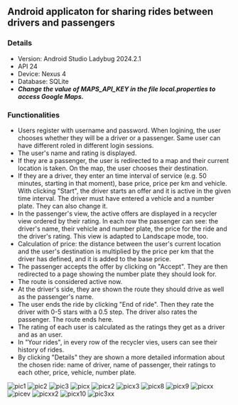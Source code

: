## Android applicaton for sharing rides between drivers and passengers ##

### Details ###
- Version: Android Studio Ladybug 2024.2.1
- API 24
- Device: Nexus 4
- Database: SQLite
- ***Change the value of MAPS_API_KEY in the file local.properties to access Google Maps.***

### Functionalities ###

- Users register with username and password. When logining, the user chooses whether they will be a driver or a passenger. Same user can have different roled in different login sessions.
- The user's name and rating is displayed. 
- If they are a passenger, the user is redirected to a map and their current location is taken. On the map, the user chooses their destination.
- If they are a driver, they enter an time interval of service (e.g. 50 minutes, starting in that moment), base price, price per km and vehicle. With clicking "Start", the driver starts an offer and it is active in the given time interval. The driver must have entered a vehicle and a number plate. They can also change it.
- In the passenger's view, the active offers are displayed in a recycler view ordered by their rating. In each row the passenger can see: the driver's name, their vehicle and number plate, the price for the ride and the driver's rating. This view is adapted to Landscape mode, too.
- Calculation of price: the distance between the user's current location and the user's destination is multiplied by the price per km that the driver has defined, and it is added to the base price.
- The passenger accepts the offer by clicking on "Accept". They are then redirected to a page showing the number plate they should look for.
- The route is considered active now.
- At the driver's side, they are shown the route they should drive as well as the passenger's name.
- The user ends the ride by clicking "End of ride". Then they rate the driver with 0-5 stars with a 0.5 step. The driver also rates the passenger. The route ends here.
- The rating of each user is calculated as the ratings they get as a driver and as an user.
- In "Your rides", in every row of the recycler vies, users can see their history of rides.
- By clicking "Details" they are shown a more detailed information about the chosen ride: name of driver, name of passenger, their ratings to each other, price, vehicle, number plate.
  
![pic1](https://github.com/user-attachments/assets/82e63266-c645-4769-a4a0-c0a8bd321686)
![pic2](https://github.com/user-attachments/assets/23b25ae2-2c5a-4670-8d08-403df6b5b15e)
![pic3](https://github.com/user-attachments/assets/131b6f67-a19a-4ef8-864d-3dab9bb44b0b)
![picx](https://github.com/user-attachments/assets/2c1b1d00-73a0-4188-a8d2-540f6d0e740f)
![picx2](https://github.com/user-attachments/assets/4e869684-116c-40f8-8763-eb94d1174fa1)
![picx3](https://github.com/user-attachments/assets/d04bfe7e-6986-4d96-8369-287664054024)
![picx8](https://github.com/user-attachments/assets/815f33d1-5227-42db-9d97-61aa1faeb598)
![picx9](https://github.com/user-attachments/assets/efd97fea-7d29-4134-a4fb-4bc9cd7eb959)
![picxx](https://github.com/user-attachments/assets/9fb4e4cc-ae22-4d67-9ed3-44f7df562020)
![picev](https://github.com/user-attachments/assets/665a5be6-c947-4e60-aaf7-c7cf1cba8c12)
![picxx2](https://github.com/user-attachments/assets/af1c559b-be4e-4cdb-823e-94d6f51a524f)
![picx10](https://github.com/user-attachments/assets/034a628a-4b5e-479b-8225-c182ccf77dae)
![pic3xx](https://github.com/user-attachments/assets/e60a05c1-7b95-4f3c-8e0e-5ad44142cf01)




